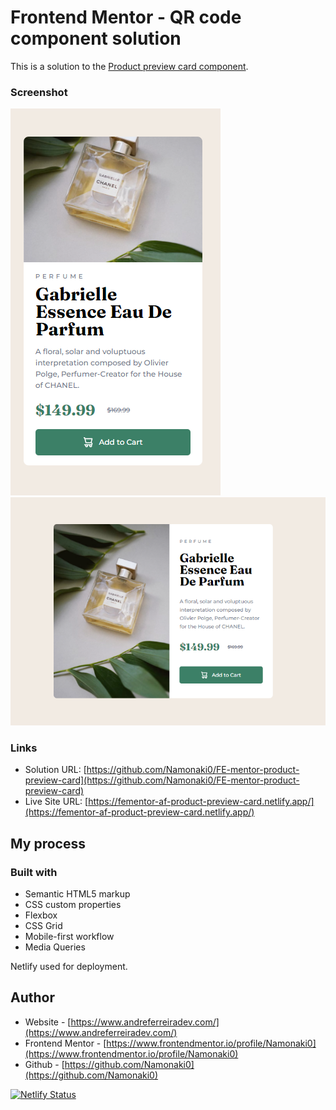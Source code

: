 # Frontend Mentor - QR code component solution

This is a solution to the [Product preview card component](https://www.frontendmentor.io/challenges/product-preview-card-component-GO7UmttRfa).

### Screenshot

![mobile](./completed_screenshots/mobile.PNG)
![desktop](./completed_screenshots/desktop.PNG)

### Links

- Solution URL: [https://github.com/Namonaki0/FE-mentor-product-preview-card](https://github.com/Namonaki0/FE-mentor-product-preview-card)
- Live Site URL: [https://fementor-af-product-preview-card.netlify.app/](https://fementor-af-product-preview-card.netlify.app/)

## My process

### Built with

- Semantic HTML5 markup
- CSS custom properties
- Flexbox
- CSS Grid
- Mobile-first workflow
- Media Queries

Netlify used for deployment.

## Author

- Website - [https://www.andreferreiradev.com/](https://www.andreferreiradev.com/)
- Frontend Mentor - [https://www.frontendmentor.io/profile/Namonaki0](https://www.frontendmentor.io/profile/Namonaki0)
- Github - [https://github.com/Namonaki0](https://github.com/Namonaki0)

[![Netlify Status](https://api.netlify.com/api/v1/badges/de83b7a4-f4c4-4c03-bde8-9068ec1f9f65/deploy-status)](https://app.netlify.com/sites/fe-mentor-af-product-preview-card/deploys)
